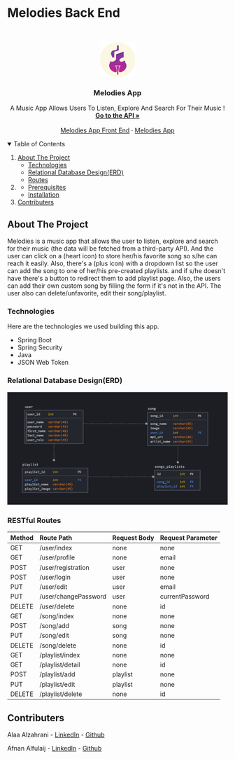 # Melodies Back End

<!-- PROJECT LOGO -->
<br />
<p align="center">
  <a href="">
    <img src="MelodiesLogo.png" alt="Logo" width="80" height="80">
  </a>
  <h3 align="center">Melodies App</h3>
  <p align="center">
    A Music App Allows Users To Listen, Explore And Search For Their Music !
    <br />
    <a href="http://melodieswebapp-env.eba-kgzwebax.us-east-2.elasticbeanstalk.com/"><strong>Go to the API »</strong></a>
    <br />
    <br />
    <a href="https://git.generalassemb.ly/xloli20/MelodiesAppFrontEnd">Melodies App Front End</a>
    ·
    <a href="https://pages.git.generalassemb.ly/xloli20/MelodiesAppFrontEnd/">Melodies App</a>
  </p>
</p>

<!-- TABLE OF CONTENTS -->
<details open="open">
  <summary>Table of Contents</summary>
  <ol>
    <li>
      <a href="#about-the-project">About The Project</a>
      <ul>
        <li><a href="#technologies">Technologies</a></li>
        <li><a href="#relational-database-designerd">Relational Database Design(ERD)</a></li>
        <li><a href="#routes">Routes</a></li>
      </ul>
    </li>
    <li>
      <ul>
        <li><a href="#prerequisites">Prerequisites</a></li>
        <li><a href="#installation">Installation</a></li>
      </ul>
    </li>
    <li><a href="#contributers">Contributers</a></li>
  </ol>
</details>

<!-- ABOUT THE PROJECT -->
## About The Project

Melodies is a music app that allows the user to listen, explore and search for their music (the data will be fetched from a third-party API). And the user can click on a (heart icon) to store her/his favorite song so s/he can reach it easily. Also, there's a (plus icon) with a dropdown list so the user can add the song to one of her/his pre-created playlists. and if s/he doesn't have there's a button to redirect them to add playlist page. Also, the users can add their own custom song by filling the form if it's not in the API. The user also can delete/unfavorite, edit their song/playlist.


### Technologies
Here are the technologies we used building this app.
* Spring Boot
* Spring Security
* Java
* JSON Web Token


### Relational Database Design(ERD)
![](image.png)

### RESTful Routes

|Method        | Route Path            | Request Body       | Request Parameter |
|:--         | :--             | :--         | :-- |
|GET | /user/index | none | none 
|GET | /user/profile | none | email 
|POST  | /user/registration | user | none
|POST | /user/login | user | none
|PUT | /user/edit | user | email
|PUT | /user/changePassword | user | currentPassword
|DELETE | /user/delete | none | id
|GET | /song/index | none | none 
|POST  | /song/add | song | none
|PUT | /song/edit | song | none
|DELETE | /song/delete | none | id
|GET | /playlist/index | none | none
|GET | /playlist/detail | none | id 
|POST  | /playlist/add | playlist | none
|PUT | /playlist/edit | playlist | none
|DELETE | /playlist/delete | none | id

<!-- CONTACT -->
## Contributers

Alaa Alzahrani - [LinkedIn](https://www.linkedin.com/in/alaa-alz/) - [Github](https://github.com/xloli20)

Afnan Alfulaij - [LinkedIn](https://www.linkedin.com/in/afnan-alfulaij/
) - [Github](https://git.generalassemb.ly/afnanaaf)


